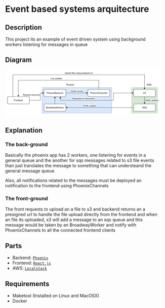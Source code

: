 # Event based systems arquitecture

## Description
This project its an example of event driven system using background workers listening for messages in queue

## Diagram
![diagram!](diagram.png "diagram")

## Explanation

### The back-ground
Basically the phoenix app has 2 workers, one listening for events in a general queue and the another for sqs messages 
related to s3 file events than just translates the message to something that can understeand the general message queue

Also, all notifications related to the messages must be deployed an notification to the frontend using PhoenixChannels

### The front-ground

The front requests to upload an a file to s3 and backend returns an a presigned url to handle the file upload directly
from the frontend and when an file its uploaded, s3 will add a message to an sqs queue and this message would be taken
by an BroadwayWorker and notify with PhoenixChannels to all the connected frontend clients

## Parts

- Backend: [`Phoenix`](https://www.phoenixframework.org/)
- Frontend: [`React.js`](https://reactjs.org/)
- AWS: [`Localstack`](https://localstack.cloud/)

## Requirements

- Maketool (Installed on Linux and MacOSX)
- Docker
